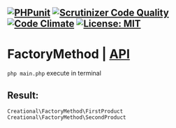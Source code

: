 [![PHPunit](https://github.com/Jagepard/PhpDesignPatterns-FactoryMethod/actions/workflows/php.yml/badge.svg)](https://github.com/Jagepard/PhpDesignPatterns-FactoryMethod/actions/workflows/php.yml)
[![Scrutinizer Code Quality](https://scrutinizer-ci.com/g/Jagepard/PhpDesignPatterns-FactoryMethod/badges/quality-score.png?b=master)](https://scrutinizer-ci.com/g/Jagepard/PhpDesignPatterns-FactoryMethod/?branch=master)
[![Code Climate](https://codeclimate.com/github/Jagepard/PhpDesignPatterns-FactoryMethod/badges/gpa.svg)](https://codeclimate.com/github/Jagepard/PhpDesignPatterns-FactoryMethod)
[![License: MIT](https://img.shields.io/badge/license-MIT-498e7f.svg)](https://mit-license.org/)
-----

# FactoryMethod | [API](https://github.com/Jagepard/PhpDesignPatterns-FactoryMethod/blob/master/api.md "Documentation API")
```php main.php``` execute in terminal

## Result:
```
Creational\FactoryMethod\FirstProduct
Creational\FactoryMethod\SecondProduct
```
